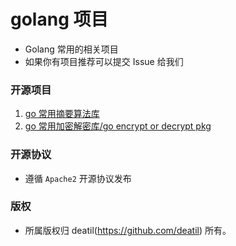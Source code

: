 # golang 项目

* Golang 常用的相关项目
* 如果你有项目推荐可以提交 Issue 给我们


### 开源项目

<!-- issueTable -->

1. [go 常用摘要算法库](https://github.com/deatil/go-some-work/issues/2) 
2. [go 常用加密解密库/go encrypt or decrypt pkg](https://github.com/deatil/go-some-work/issues/1) 
<!-- issueTable -->


### 开源协议

*  遵循 `Apache2` 开源协议发布


### 版权

*  所属版权归 deatil(https://github.com/deatil) 所有。

